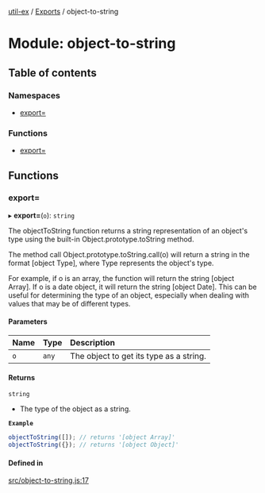 [util-ex](../README.md) / [Exports](../modules.md) / object-to-string

# Module: object-to-string

## Table of contents

### Namespaces

- [export=](object_to_string.export_.md)

### Functions

- [export=](object_to_string.md#export=)

## Functions

### export&#x3D;

▸ **export=**(`o`): `string`

The objectToString function returns a string representation of an object's type using the built-in Object.prototype.toString method.

The method call Object.prototype.toString.call(o) will return a string in the format [object Type], where Type represents the object's type.

For example, if o is an array, the function will return the string [object Array]. If o is a date object, it will return the string [object Date]. This can be useful for determining the type of an object, especially when dealing with values that may be of different types.

#### Parameters

| Name | Type | Description |
| :------ | :------ | :------ |
| `o` | `any` | The object to get its type as a string. |

#### Returns

`string`

- The type of the object as a string.

**`Example`**

```ts
objectToString([]); // returns '[object Array]'
objectToString({}); // returns '[object Object]'
```

#### Defined in

[src/object-to-string.js:17](https://github.com/snowyu/util-ex.js/blob/cfd4615/src/object-to-string.js#L17)
